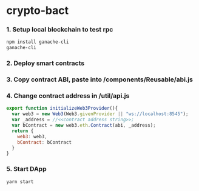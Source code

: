 # crypto-bact

### 1. Setup local blockchain to test rpc
```bash
npm install ganache-cli
ganache-cli
```
### 2. Deploy smart contracts

### 3. Copy contract ABI, paste into /components/Reusable/abi.js

### 4. Change contract address in /util/api.js
```javascript
export function initializeWeb3Provider(){
  var web3 = new Web3(Web3.givenProvider || "ws://localhost:8545");
  var _address = //<<contract address string>>;
  var bContract = new web3.eth.Contract(abi, _address);
  return {
    web3: web3,
    bContract: bContract
  }
}
```

### 5. Start DApp
```bash
yarn start
```
